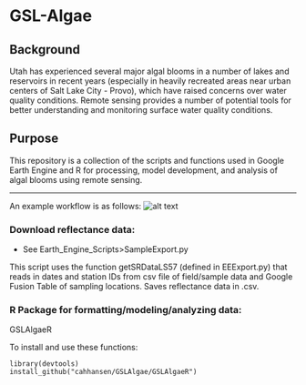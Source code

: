 # GSL-Algae

## Background
Utah has experienced several major algal blooms in a number of lakes and reservoirs in recent years (especially in heavily recreated areas near urban centers of Salt Lake City - Provo), which have raised concerns over water quality conditions. Remote sensing provides a number of potential tools for better understanding and monitoring surface water quality conditions.

## Purpose
This repository is a collection of the scripts and functions used in Google Earth Engine and R for processing, model development, and analysis of algal blooms using remote sensing.

---
An example workflow is as follows:
![alt text](https://github.com/cahhansen/GSLAlgae/blob/master/WorkflowDiagram.png) 
### Download reflectance data:
* See Earth_Engine_Scripts>SampleExport.py

This script uses the function getSRDataLS57 (defined in EEExport.py) that reads in dates and station IDs from csv file of field/sample data and Google Fusion Table of sampling locations. Saves reflectance data in .csv.

### R Package for formatting/modeling/analyzing data:
GSLAlgaeR

To install and use these functions:

```
library(devtools)
install_github("cahhansen/GSLAlgae/GSLAlgaeR")
```

